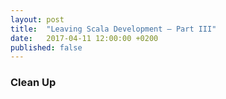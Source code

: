 ```yaml
---
layout: post
title:  "Leaving Scala Development – Part III"
date:   2017-04-11 12:00:00 +0200
published: false
---
```


### Clean Up
